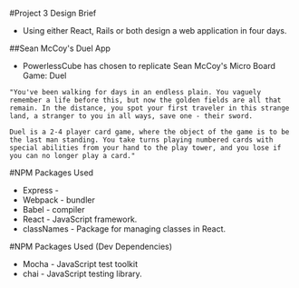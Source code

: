 #Project 3 Design Brief
- Using either React, Rails or both design a web application in four days.

##Sean McCoy's Duel App
- PowerlessCube has chosen to replicate Sean McCoy's Micro Board Game: Duel
```
"You've been walking for days in an endless plain. You vaguely remember a life before this, but now the golden fields are all that remain. In the distance, you spot your first traveler in this strange land, a stranger to you in all ways, save one -­ their sword.

Duel is a 2-­4 player card game, where the object of the game is to be the last man standing. You take turns playing numbered cards with special abilities from your hand to the play tower, and you lose if you can no longer play a card."
```

#NPM Packages Used
- Express - 
- Webpack - bundler
- Babel - compiler
- React - JavaScript framework.
- classNames - Package for managing classes in React.

#NPM Packages Used (Dev Dependencies)
- Mocha - JavaScript test toolkit
- chai - JavaScript testing library.
